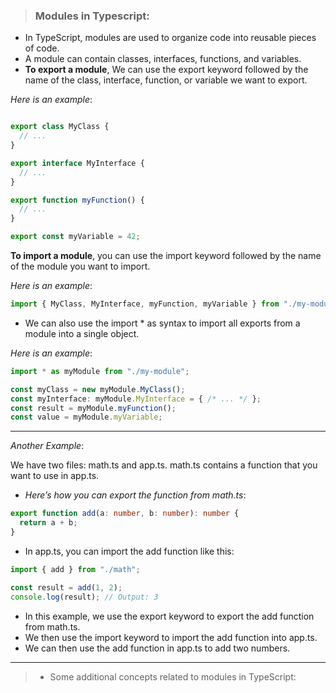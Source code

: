 > ### **Modules in Typescript**:


 - In TypeScript, modules are used to organize code into reusable pieces of code.
 - A module can contain classes, interfaces, functions, and variables.
 - **To export a module**, We  can use the export keyword followed by the name of the class, interface, function, or variable we want to export. 

*Here is an example*:
```typescript

export class MyClass {
  // ...
}

export interface MyInterface {
  // ...
}

export function myFunction() {
  // ...
}

export const myVariable = 42;

```

**To import a module**, you can use the import keyword followed by the name of the module you want to import.

*Here is an example*:

```typescript
import { MyClass, MyInterface, myFunction, myVariable } from "./my-module";
```

 - We can also use the import * as syntax to import all exports from a module into a single object. 
 
 *Here is an example*:

 ```typescript
 import * as myModule from "./my-module";

const myClass = new myModule.MyClass();
const myInterface: myModule.MyInterface = { /* ... */ };
const result = myModule.myFunction();
const value = myModule.myVariable;
 ```
 ---
  *Another Example*:

  We have two files: math.ts and app.ts. math.ts contains a function that you want to use in app.ts.
  
  - *Here’s how you can export the function from math.ts*:

```typescript
export function add(a: number, b: number): number {
  return a + b;
}
```

   - In app.ts, you can import the add function like this:

```TypeScript
import { add } from "./math";

const result = add(1, 2);
console.log(result); // Output: 3
```
- In this example, we use the export keyword to export the add function from math.ts.
-  We then use the import keyword to import the add function into app.ts.
-  We can then use the add function in app.ts to add two numbers.

----

> - Some additional concepts related to modules in TypeScript:

